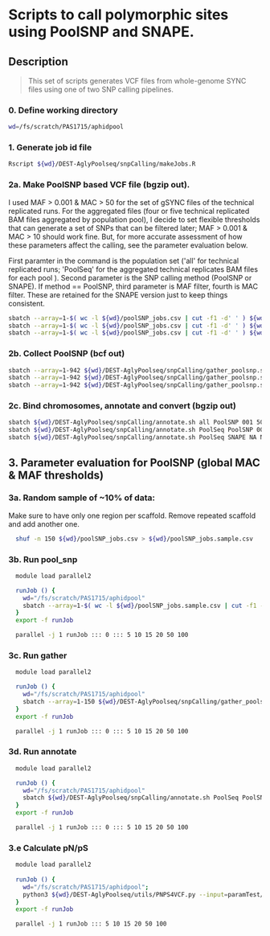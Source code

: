 # Scripts to call polymorphic sites using PoolSNP and SNAPE.

## Description
> This set of scripts generates VCF files from whole-genome SYNC files using one of two SNP calling pipelines.

### 0. Define working directory
```bash
wd=/fs/scratch/PAS1715/aphidpool
```

### 1. Generate job id file
```bash
Rscript ${wd}/DEST-AglyPoolseq/snpCalling/makeJobs.R
```

### 2a. Make PoolSNP based VCF file (bgzip out). 
I used MAF > 0.001 & MAC > 50 for the set of gSYNC files of the technical replicated runs.
For the aggregated files (four or five technical replicated BAM files aggregated by population pool),  I decide to set flexible thresholds that can generate a set of SNPs that can be filtered later; MAF > 0.001 & MAC > 10 should work fine. 
But, for more accurate assessment of how these parameters affect the calling, see the parameter evaluation below.

First paramter in the command is the population set ('all' for technical replicated runs; 'PoolSeq' for the aggregated technical replicates BAM files for each pool ). 
Second parameter is the SNP calling method (PoolSNP or SNAPE). If method == PoolSNP, third parameter is MAF filter, fourth is MAC filter. These are retained for the SNAPE version just to keep things consistent.

```bash
sbatch --array=1-$( wc -l ${wd}/poolSNP_jobs.csv | cut -f1 -d' ' ) ${wd}/DEST-AglyPoolseq/snpCalling/run_poolsnp.sh all PoolSNP 001 50 15Apr2021 poolSNP_jobs.csv
sbatch --array=1-$( wc -l ${wd}/poolSNP_jobs.csv | cut -f1 -d' ' ) ${wd}/DEST-AglyPoolseq/snpCalling/run_poolsnp.sh PoolSeq PoolSNP 001 5 22Jun2021 poolSNP_jobs.csv
sbatch --array=1-$( wc -l ${wd}/poolSNP_jobs.csv | cut -f1 -d' ' ) ${wd}/DEST-AglyPoolseq/snpCalling/run_poolsnp.sh PoolSeq SNAPE NA NA 15Apr2021 poolSNP_jobs.csv
```

### 2b. Collect PoolSNP (bcf out)
```bash
sbatch --array=1-942 ${wd}/DEST-AglyPoolseq/snpCalling/gather_poolsnp.sh all PoolSNP 001 50 15Apr2021
sbatch --array=1-942 ${wd}/DEST-AglyPoolseq/snpCalling/gather_poolsnp.sh PoolSeq PoolSNP 001 5 22Jun2021
sbatch --array=1-942 ${wd}/DEST-AglyPoolseq/snpCalling/gather_poolsnp.sh PoolSeq SNAPE NA NA 15Apr2021
```


### 2c. Bind chromosomes, annotate and convert (bgzip out)
```bash
sbatch ${wd}/DEST-AglyPoolseq/snpCalling/annotate.sh all PoolSNP 001 50 15Apr2021
sbatch ${wd}/DEST-AglyPoolseq/snpCalling/annotate.sh PoolSeq PoolSNP 001 5 22Jun2021
sbatch ${wd}/DEST-AglyPoolseq/snpCalling/annotate.sh PoolSeq SNAPE NA NA 03Jun2021
```



## 3. Parameter evaluation for PoolSNP (global MAC & MAF thresholds)
### 3a. Random sample of ~10% of data:
Make sure to have only one region per scaffold. Remove repeated scaffold and add another one.
```bash
  shuf -n 150 ${wd}/poolSNP_jobs.csv > ${wd}/poolSNP_jobs.sample.csv
```

### 3b. Run pool_snp
```bash
  module load parallel2

  runJob () {
    wd="/fs/scratch/PAS1715/aphidpool"
    sbatch --array=1-$( wc -l ${wd}/poolSNP_jobs.sample.csv | cut -f1 -d' ' ) ${wd}/DEST-AglyPoolseq/snpCalling/run_poolsnp.sh PoolSeq PoolSNP ${1} ${2} paramTest poolSNP_jobs.sample.csv
  }
  export -f runJob

  parallel -j 1 runJob ::: 0 ::: 5 10 15 20 50 100

```

### 3c. Run gather
```bash
  module load parallel2

  runJob () {
    wd="/fs/scratch/PAS1715/aphidpool"
    sbatch --array=1-150 ${wd}/DEST-AglyPoolseq/snpCalling/gather_poolsnp.sh PoolSeq PoolSNP ${1} ${2} paramTest
  }
  export -f runJob

  parallel -j 1 runJob ::: 0 ::: 5 10 15 20 50 100
```

### 3d. Run annotate
```bash
  module load parallel2

  runJob () {
    wd="/fs/scratch/PAS1715/aphidpool"
    sbatch ${wd}/DEST-AglyPoolseq/snpCalling/annotate.sh PoolSeq PoolSNP ${1} ${2} paramTest
  }
  export -f runJob

  parallel -j 1 runJob ::: 0 ::: 5 10 15 20 50 100
```

### 3.e Calculate pN/pS
```bash
  module load parallel2
  
  runJob () {
    wd="/fs/scratch/PAS1715/aphidpool";
    python3 ${wd}/DEST-AglyPoolseq/utils/PNPS4VCF.py --input=paramTest/aphidpool.PoolSeq.PoolSNP.0.${1}.paramTest.ann.vcf.gz --output=paramTest/PoolSNP.pnps.mafs.${1}.mincov3.maxcov99.gz --MAF=0,0.01,0.02,0.03,0.04,0.05,0.06,0.07,0.08,0.09,0.1,0.15,0.2;
  }
  export -f runJob

  parallel -j 1 runJob ::: 5 10 15 20 50 100
  
```

